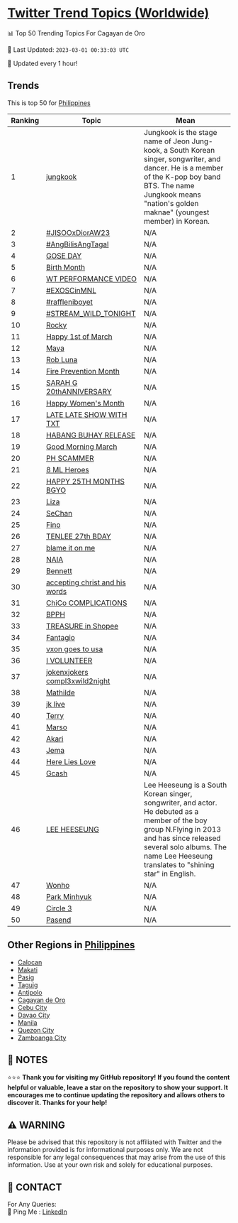[Twitter Trend Topics (Worldwide)](https://github.com/ErcinDedeoglu/Twitter-Trend-Topics)
==========


📊 Top 50 Trending Topics For Cagayan de Oro

📆 Last Updated: `2023-03-01 00:33:03 UTC`

🔧 Updated every 1 hour!


## Trends

This is top 50 for [Philippines](</Philippines>)

| Ranking | Topic | Mean |
| ------- | ------------ | ------------ |
| 1 | [jungkook](http://twitter.com/search?q=jungkook) | Jungkook is the stage name of Jeon Jung-kook, a South Korean singer, songwriter, and dancer. He is a member of the K-pop boy band BTS. The name Jungkook means "nation's golden maknae" (youngest member) in Korean. |
| 2 | [#JISOOxDiorAW23](http://twitter.com/search?q=%23JISOOxDiorAW23) | N/A |
| 3 | [#AngBilisAngTagal](http://twitter.com/search?q=%23AngBilisAngTagal) | N/A |
| 4 | [GOSE DAY](http://twitter.com/search?q=GOSE+DAY) | N/A |
| 5 | [Birth Month](http://twitter.com/search?q=Birth+Month) | N/A |
| 6 | [WT PERFORMANCE VIDEO](http://twitter.com/search?q=WT+PERFORMANCE+VIDEO) | N/A |
| 7 | [#EXOSCinMNL](http://twitter.com/search?q=%23EXOSCinMNL) | N/A |
| 8 | [#raffleniboyet](http://twitter.com/search?q=%23raffleniboyet) | N/A |
| 9 | [#STREAM_WILD_TONIGHT](http://twitter.com/search?q=%23STREAM_WILD_TONIGHT) | N/A |
| 10 | [Rocky](http://twitter.com/search?q=Rocky) | N/A |
| 11 | [Happy 1st of March](http://twitter.com/search?q=Happy+1st+of+March) | N/A |
| 12 | [Maya](http://twitter.com/search?q=Maya) | N/A |
| 13 | [Rob Luna](http://twitter.com/search?q=Rob+Luna) | N/A |
| 14 | [Fire Prevention Month](http://twitter.com/search?q=Fire+Prevention+Month) | N/A |
| 15 | [SARAH G 20thANNIVERSARY](http://twitter.com/search?q=SARAH+G+20thANNIVERSARY) | N/A |
| 16 | [Happy Women's Month](http://twitter.com/search?q=Happy+Women%27s+Month) | N/A |
| 17 | [LATE LATE SHOW WITH TXT](http://twitter.com/search?q=LATE+LATE+SHOW+WITH+TXT) | N/A |
| 18 | [HABANG BUHAY RELEASE](http://twitter.com/search?q=HABANG+BUHAY+RELEASE) | N/A |
| 19 | [Good Morning March](http://twitter.com/search?q=Good+Morning+March) | N/A |
| 20 | [PH SCAMMER](http://twitter.com/search?q=PH+SCAMMER) | N/A |
| 21 | [8 ML Heroes](http://twitter.com/search?q=8+ML+Heroes) | N/A |
| 22 | [HAPPY 25TH MONTHS BGYO](http://twitter.com/search?q=HAPPY+25TH+MONTHS+BGYO) | N/A |
| 23 | [Liza](http://twitter.com/search?q=Liza) | N/A |
| 24 | [SeChan](http://twitter.com/search?q=SeChan) | N/A |
| 25 | [Fino](http://twitter.com/search?q=Fino) | N/A |
| 26 | [TENLEE 27th BDAY](http://twitter.com/search?q=TENLEE+27th+BDAY) | N/A |
| 27 | [blame it on me](http://twitter.com/search?q=blame+it+on+me) | N/A |
| 28 | [NAIA](http://twitter.com/search?q=NAIA) | N/A |
| 29 | [Bennett](http://twitter.com/search?q=Bennett) | N/A |
| 30 | [accepting christ and his words](http://twitter.com/search?q=accepting+christ+and+his+words) | N/A |
| 31 | [ChiCo COMPLICATIONS](http://twitter.com/search?q=ChiCo+COMPLICATIONS) | N/A |
| 32 | [BPPH](http://twitter.com/search?q=BPPH) | N/A |
| 33 | [TREASURE in Shopee](http://twitter.com/search?q=TREASURE+in+Shopee) | N/A |
| 34 | [Fantagio](http://twitter.com/search?q=Fantagio) | N/A |
| 35 | [vxon goes to usa](http://twitter.com/search?q=vxon+goes+to+usa) | N/A |
| 36 | [I VOLUNTEER](http://twitter.com/search?q=I+VOLUNTEER) | N/A |
| 37 | [jokenxjokers compl3xwild2night](http://twitter.com/search?q=jokenxjokers+compl3xwild2night) | N/A |
| 38 | [Mathilde](http://twitter.com/search?q=Mathilde) | N/A |
| 39 | [jk live](http://twitter.com/search?q=jk+live) | N/A |
| 40 | [Terry](http://twitter.com/search?q=Terry) | N/A |
| 41 | [Marso](http://twitter.com/search?q=Marso) | N/A |
| 42 | [Akari](http://twitter.com/search?q=Akari) | N/A |
| 43 | [Jema](http://twitter.com/search?q=Jema) | N/A |
| 44 | [Here Lies Love](http://twitter.com/search?q=Here+Lies+Love) | N/A |
| 45 | [Gcash](http://twitter.com/search?q=Gcash) | N/A |
| 46 | [LEE HEESEUNG](http://twitter.com/search?q=LEE+HEESEUNG) | Lee Heeseung is a South Korean singer, songwriter, and actor. He debuted as a member of the boy group N.Flying in 2013 and has since released several solo albums. The name Lee Heeseung translates to "shining star" in English. |
| 47 | [Wonho](http://twitter.com/search?q=Wonho) | N/A |
| 48 | [Park Minhyuk](http://twitter.com/search?q=Park+Minhyuk) | N/A |
| 49 | [Circle 3](http://twitter.com/search?q=Circle+3) | N/A |
| 50 | [Pasend](http://twitter.com/search?q=Pasend) | N/A |



## Other Regions in [Philippines](</Philippines>)

* [Calocan](</Philippines/Calocan.md>)
* [Makati](</Philippines/Makati.md>)
* [Pasig](</Philippines/Pasig.md>)
* [Taguig](</Philippines/Taguig.md>)
* [Antipolo](</Philippines/Antipolo.md>)
* [Cagayan de Oro](</Philippines/Cagayan de Oro.md>)
* [Cebu City](</Philippines/Cebu City.md>)
* [Davao City](</Philippines/Davao City.md>)
* [Manila](</Philippines/Manila.md>)
* [Quezon City](</Philippines/Quezon City.md>)
* [Zamboanga City](</Philippines/Zamboanga City.md>)



## 📝 NOTES

⭐⭐⭐ **Thank you for visiting my GitHub repository! If you found the content helpful or valuable, leave a star on the repository to show your support. It encourages me to continue updating the repository and allows others to discover it. Thanks for your help!**


## ⚠️ WARNING

Please be advised that this repository is not affiliated with Twitter and the information provided is for informational purposes only. We are not responsible for any legal consequences that may arise from the use of this information. Use at your own risk and solely for educational purposes.


## 📨 CONTACT

 For Any Queries:  
            🏓 Ping Me : [LinkedIn](https://www.linkedin.com/in/ercindedeoglu/)
